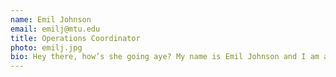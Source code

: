 ```yaml
---
name: Emil Johnson
email: emilj@mtu.edu
title: Operations Coordinator
photo: emilj.jpg
bio: Hey there, how’s she going aye? My name is Emil Johnson and I am a fourth year Biomedical / Mechanical Engineering student at Michigan Tech. I moved to Houghton four years ago with the bold  belief I told myself many others, “Because I like the snow”, and to also begin my academic career at Michigan Tech. Four years later and this belief is still holding true, but is a part of something much more, I now realize. It takes a special kind of person to live in the great white north, and I have been honored to meet so many of them. I have fallen in love with the culture of the U.P., the landscapes and everything in between. Outside of school, you can find me enjoying the weather no matter the temperature. In these past four years I’ve spent my free time attempting to utilize all of the U.P’s natural resources by mountain biking the harbor, rowing down the canal, and skiing in the miles of endless trails. The U.P. has challenged me mentally and physically, who knew I was U.P. for such a challenge. 
---
```

